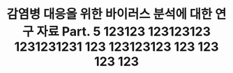 ---
title:  "감염병 대응을 위한 바이러스 분석에 대한 연구 자료 Part. 5 123123 123123123 1231231231 123 123123123 123 123 123 123 "
subTitle:  "감염병 대응을 위한 바이러스 분석에 대한 연구 자료 sub5"
sourceUrl: https://www.google.com
institution: 카이스트1
journal: KSPT2
---